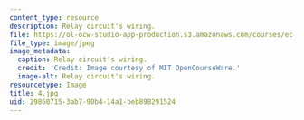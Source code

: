 ```yaml
---
content_type: resource
description: Relay circuit's wiring.
file: https://ol-ocw-studio-app-production.s3.amazonaws.com/courses/ec-s06-practical-electronics-fall-2004/298607153ab790b414a1beb898291524_4.jpg
file_type: image/jpeg
image_metadata:
  caption: Relay circuit's wiring.
  credit: 'Credit: Image courtesy of MIT OpenCourseWare.'
  image-alt: Relay circuit's wiring.
resourcetype: Image
title: 4.jpg
uid: 29860715-3ab7-90b4-14a1-beb898291524
---
```

